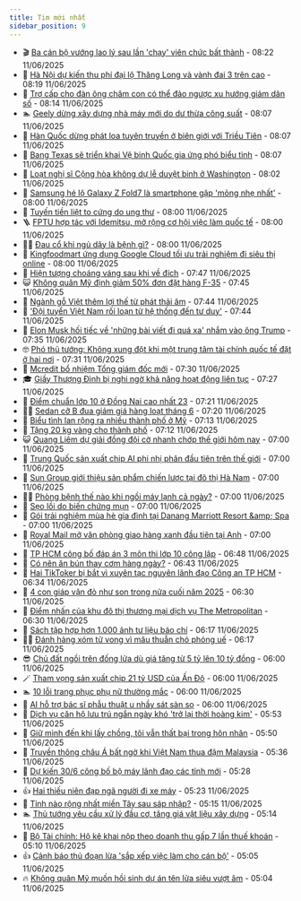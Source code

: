 ```yaml
---
title: Tim mới nhất
sidebar_position: 9
---
```


<!-- vnexpress-tin-moi-nhat:START -->
- 🎬 [Ba cán bộ vướng lao lý sau lần &#39;chạy&#39; viên chức bất thành](https://vnexpress.net/ba-can-bo-vuong-lao-ly-sau-lan-chay-vien-chuc-bat-thanh-4897492.html) - 08:22 11/06/2025
- 🐎 [Hà Nội dự kiến thu phí đại lộ Thăng Long và vành đai 3 trên cao](https://vnexpress.net/ha-noi-du-kien-thu-phi-dai-lo-thang-long-va-vanh-dai-3-tren-cao-4897476.html) - 08:19 11/06/2025
- 🦍 [Trợ cấp cho đàn ông chăm con có thể đảo ngược xu hướng giảm dân số](https://vnexpress.net/tro-cap-cho-dan-ong-cham-con-co-the-dao-nguoc-xu-huong-giam-dan-so-4897306.html) - 08:14 11/06/2025
- 🏊 [Geely dừng xây dựng nhà máy mới do dư thừa công suất](https://vnexpress.net/geely-dung-xay-dung-nha-may-moi-do-du-thua-cong-suat-4897347.html) - 08:07 11/06/2025
- 🎊 [Hàn Quốc dừng phát loa tuyên truyền ở biên giới với Triều Tiên](https://vnexpress.net/han-quoc-dung-phat-loa-tuyen-truyen-o-bien-gioi-voi-trieu-tien-4897470.html) - 08:07 11/06/2025
- 🎃 [Bang Texas sẽ triển khai Vệ binh Quốc gia ứng phó biểu tình](https://vnexpress.net/bang-texas-se-trien-khai-ve-binh-quoc-gia-ung-pho-bieu-tinh-4897445.html) - 08:07 11/06/2025
- 🧰 [Loạt nghị sĩ Cộng hòa không dự lễ duyệt binh ở Washington](https://vnexpress.net/loat-nghi-si-cong-hoa-khong-du-le-duyet-binh-o-washington-4897441.html) - 08:02 11/06/2025
- 🔭 [Samsung hé lộ Galaxy Z Fold7 là smartphone gập &#39;mỏng nhẹ nhất&#39;](https://vnexpress.net/samsung-he-lo-galaxy-z-fold7-la-smartphone-gap-mong-nhe-nhat-4897192.html) - 08:00 11/06/2025
- 🫶 [Tuyến tiền liệt to cứng do ung thư](https://vnexpress.net/tuyen-tien-liet-to-cung-do-ung-thu-4897484.html) - 08:00 11/06/2025
- 🪜 [FPTU hợp tác với Idemitsu, mở rộng cơ hội việc làm quốc tế](https://vnexpress.net/fptu-hop-tac-voi-idemitsu-mo-rong-co-hoi-viec-lam-quoc-te-4897478.html) - 08:00 11/06/2025
- 👨‍🏫 [Đau cổ khi ngủ dậy là bệnh gì?](https://vnexpress.net/dau-co-khi-ngu-day-la-benh-gi-4897464.html) - 08:00 11/06/2025
- 🎊 [Kingfoodmart ứng dụng Google Cloud tối ưu trải nghiệm đi siêu thị online](https://vnexpress.net/kingfoodmart-ung-dung-google-cloud-toi-uu-trai-nghiem-di-sieu-thi-online-4897317.html) - 08:00 11/06/2025
- 🎊 [Hiện tượng choáng váng sau khi về đích](https://vnexpress.net/hien-tuong-choang-vang-sau-khi-ve-dich-4897361.html) - 07:47 11/06/2025
- 😺 [Không quân Mỹ định giảm 50% đơn đặt hàng F-35](https://vnexpress.net/khong-quan-my-dinh-giam-50-don-dat-hang-f-35-4897447.html) - 07:45 11/06/2025
- 🐘 [Ngành gỗ Việt thêm lợi thế từ phát thải âm](https://vnexpress.net/nganh-go-viet-them-loi-the-tu-phat-thai-am-4897176.html) - 07:44 11/06/2025
- 🌁 [&#39;Đội tuyển Việt Nam rối loạn từ hệ thống đến tư duy&#39;](https://vnexpress.net/doi-tuyen-viet-nam-roi-loan-tu-he-thong-den-tu-duy-4897474.html) - 07:44 11/06/2025
- 🐲 [Elon Musk hối tiếc về &#39;những bài viết đi quá xa&#39; nhắm vào ông Trump](https://vnexpress.net/elon-musk-hoi-tiec-ve-nhung-bai-viet-di-qua-xa-nham-vao-ong-trump-4897471.html) - 07:35 11/06/2025
- 🤓 [Phó thủ tướng: Không xung đột khi một trung tâm tài chính quốc tế đặt ở hai nơi](https://vnexpress.net/pho-thu-tuong-khong-xung-dot-khi-mot-trung-tam-tai-chinh-quoc-te-dat-o-hai-noi-4897434.html) - 07:31 11/06/2025
- 💪 [Mcredit bổ nhiệm Tổng giám đốc mới](https://vnexpress.net/mcredit-bo-nhiem-tong-giam-doc-moi-4897463.html) - 07:30 11/06/2025
- 🎓 [Giầy Thượng Đình bị nghi ngờ khả năng hoạt động liên tục](https://vnexpress.net/giay-thuong-dinh-bi-nghi-ngo-kha-nang-hoat-dong-lien-tuc-4897364.html) - 07:27 11/06/2025
- 🫣 [Điểm chuẩn lớp 10 ở Đồng Nai cao nhất 23](https://vnexpress.net/diem-chuan-lop-10-tat-ca-truong-thpt-o-dong-nai-2025-4897446.html) - 07:21 11/06/2025
- 🧑‍💻 [Sedan cỡ B đua giảm giá hàng loạt tháng 6](https://vnexpress.net/sedan-co-b-dua-giam-gia-hang-loat-thang-6-4897304.html) - 07:20 11/06/2025
- 🐲 [Biểu tình lan rộng ra nhiều thành phố ở Mỹ](https://vnexpress.net/bieu-tinh-lan-rong-ra-nhieu-thanh-pho-o-my-4897388.html) - 07:13 11/06/2025
- 🌝 [Tặng 20 kg vàng cho thành phố](https://vnexpress.net/tang-20-kg-vang-cho-thanh-pho-4897208.html) - 07:12 11/06/2025
- 😺 [Quang Liêm dự giải đồng đội cờ nhanh chớp thế giới hôm nay](https://vnexpress.net/quang-liem-du-giai-dong-doi-co-nhanh-chop-the-gioi-hom-nay-4895955.html) - 07:00 11/06/2025
- 🐎 [Trung Quốc sản xuất chip AI phi nhị phân đầu tiên trên thế giới](https://vnexpress.net/trung-quoc-san-xuat-chip-ai-phi-nhi-phan-dau-tien-tren-the-gioi-4896544.html) - 07:00 11/06/2025
- 🎡 [Sun Group giới thiệu sản phẩm chiến lược tại đô thị Hà Nam](https://vnexpress.net/sun-group-gioi-thieu-san-pham-chien-luoc-tai-do-thi-ha-nam-4897461.html) - 07:00 11/06/2025
- 👨‍🏫 [Phòng bệnh thế nào khi ngồi máy lạnh cả ngày?](https://vnexpress.net/phong-benh-the-nao-khi-ngoi-may-lanh-ca-ngay-4897451.html) - 07:00 11/06/2025
- 🦆 [Sẹo lồi do biến chứng mụn](https://vnexpress.net/seo-loi-do-bien-chung-mun-4897354.html) - 07:00 11/06/2025
- 🚦 [Gói trải nghiệm mùa hè gia đình tại Danang Marriott Resort &amp;amp; Spa](https://vnexpress.net/goi-trai-nghiem-mua-he-gia-dinh-tai-danang-marriott-resort-spa-4896959.html) - 07:00 11/06/2025
- 💫 [Royal Mail mở văn phòng giao hàng xanh đầu tiên tại Anh](https://vnexpress.net/royal-mail-mo-van-phong-giao-hang-xanh-dau-tien-tai-anh-4895448.html) - 07:00 11/06/2025
- 🎉 [TP HCM công bố đáp án 3 môn thi lớp 10 công lập](https://vnexpress.net/de-va-dap-an-cac-mon-thi-lop-10-o-tp-hcm-2025-4897450.html) - 06:48 11/06/2025
- 🌋 [Có nên ăn bún thay cơm hàng ngày?](https://vnexpress.net/co-nen-an-bun-thay-com-hang-ngay-4897311.html) - 06:43 11/06/2025
- 🤖 [Hai TikToker bị bắt vì xuyên tạc nguyên lãnh đạo Công an TP HCM](https://vnexpress.net/hai-tiktoker-bi-bat-vi-xuyen-tac-nguyen-lanh-dao-cong-an-tp-hcm-4897440.html) - 06:34 11/06/2025
- 🦏 [4 con giáp vận đỏ như son trong nửa cuối năm 2025](https://vnexpress.net/van-may-12-con-giap-con-giap-may-man-4-con-giap-van-do-nhu-son-trong-nua-cuoi-nam-2025-4897365.html) - 06:30 11/06/2025
- 🦩 [Điểm nhấn của khu đô thị thương mại dịch vụ The Metropolitan](https://vnexpress.net/diem-nhan-cua-khu-do-thi-thuong-mai-dich-vu-the-metropolitan-4896572.html) - 06:30 11/06/2025
- 👺 [Sách tập hợp hơn 1.000 ảnh tư liệu báo chí](https://vnexpress.net/sach-tap-hop-hon-1-000-anh-tu-lieu-bao-chi-4896866.html) - 06:17 11/06/2025
- 🧑‍🏫 [Đánh hàng xóm tử vong vì mâu thuẫn chó phóng uế](https://vnexpress.net/danh-hang-xom-tu-vong-vi-mau-thuan-cho-phong-ue-4897438.html) - 06:17 11/06/2025
- 😎 [Chủ đất ngồi trên đống lửa dù giá tăng từ 5 tỷ lên 10 tỷ đồng](https://vnexpress.net/dat-5-ty-tang-gia-thanh-10-ty-nhung-hai-nam-khong-ban-duoc-4897319.html) - 06:00 11/06/2025
- 🪄 [Tham vọng sản xuất chip 21 tỷ USD của Ấn Độ](https://vnexpress.net/tham-vong-san-xuat-chip-21-ty-usd-cua-an-do-4897185.html) - 06:00 11/06/2025
- 🏊 [10 lỗi trang phục phụ nữ thường mắc](https://vnexpress.net/10-loi-trang-phuc-phu-nu-thuong-mac-4896814.html) - 06:00 11/06/2025
- 💃 [AI hỗ trợ bác sĩ phẫu thuật u nhầy sát sàn sọ](https://vnexpress.net/ai-ho-tro-bac-si-phau-thuat-u-nhay-sat-san-so-4897426.html) - 06:00 11/06/2025
- 🦆 [Dịch vụ căn hộ lưu trú ngắn ngày khó &#39;trở lại thời hoàng kim&#39;](https://vnexpress.net/dich-vu-can-ho-luu-tru-ngan-ngay-kho-tro-lai-thoi-hoang-kim-4896520.html) - 05:53 11/06/2025
- 🎊 [Giữ mình đến khi lấy chồng, tôi vẫn thất bại trong hôn nhân](https://vnexpress.net/giu-minh-den-khi-lay-chong-toi-van-that-bai-trong-hon-nhan-4896977.html) - 05:50 11/06/2025
- 👺 [Truyền thông châu Á bất ngờ khi Việt Nam thua đậm Malaysia](https://vnexpress.net/truyen-thong-chau-a-bat-ngo-khi-viet-nam-thua-dam-malaysia-4897433.html) - 05:36 11/06/2025
- 🎡 [Dự kiến 30/6 công bố bộ máy lãnh đạo các tỉnh mới](https://vnexpress.net/du-kien-30-6-cong-bo-bo-may-lanh-dao-cac-tinh-moi-4897417.html) - 05:28 11/06/2025
- 👍 [Hai thiếu niên đạp ngã người đi xe máy](https://vnexpress.net/hai-thieu-nien-dap-nga-nguoi-di-xe-may-4897425.html) - 05:23 11/06/2025
- 🐎 [Tỉnh nào rộng nhất miền Tây sau sáp nhập?](https://vnexpress.net/crossword-giai-o-chu-o-chu-tinh-nao-rong-nhat-mien-tay-sau-sap-nhap-4893496.html) - 05:15 11/06/2025
- 🏊 [Thủ tướng yêu cầu xử lý đầu cơ, tăng giá vật liệu xây dựng](https://vnexpress.net/thu-tuong-yeu-cau-xu-ly-dau-co-tang-gia-vat-lieu-xay-dung-4897337.html) - 05:14 11/06/2025
- 🦩 [Bộ Tài chính: Hộ kê khai nộp theo doanh thu gấp 7 lần thuế khoán](https://vnexpress.net/bo-tai-chinh-ho-ke-khai-nop-theo-doanh-thu-gap-7-lan-thue-khoan-4897372.html) - 05:10 11/06/2025
- 👍 [Cảnh báo thủ đoạn lừa &#39;sắp xếp việc làm cho cán bộ&#39;](https://vnexpress.net/canh-bao-thu-doan-lua-sap-xep-viec-lam-cho-can-bo-4897329.html) - 05:05 11/06/2025
- 🔥 [Không quân Mỹ muốn hồi sinh dự án tên lửa siêu vượt âm](https://vnexpress.net/khong-quan-my-muon-hoi-sinh-du-an-ten-lua-sieu-vuot-am-4897348.html) - 05:04 11/06/2025<!-- vnexpress-tin-moi-nhat:END -->
